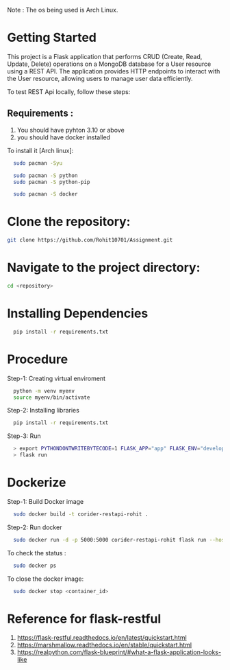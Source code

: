 
Note : The os being used is Arch Linux.
# Getting Started
This project is a Flask application that performs CRUD (Create, Read, Update, Delete) operations on a MongoDB database for a User resource using a REST API. The application provides HTTP endpoints to interact with the User resource, allowing users to manage user data efficiently.

To test REST Api locally, follow these steps:

## Requirements :
1. You should have pyhton 3.10 or above
2. you should have docker installed

To install it [Arch linux]:
```bash
  sudo pacman -Syu
```
```bash
  sudo pacman -S python
  sudo pacman -S python-pip
```
```bash
  sudo pacman -S docker
```




# Clone the repository:
```bash
git clone https://github.com/Rohit10701/Assignment.git
```
# Navigate to the project directory:
```bash
cd <repository>
```

# Installing Dependencies
  ```bash
    pip install -r requirements.txt
  ```
  
# Procedure
Step-1: Creating virtual enviroment
  ```bash
    python -m venv myenv
    source myenv/bin/activate
  ```

Step-2: Installing libraries
  ```bash
    pip install -r requirements.txt
  ```

Step-3: Run
```bash
  > export PYTHONDONTWRITEBYTECODE=1 FLASK_APP="app" FLASK_ENV="development"
  > flask run
```

# Dockerize 
Step-1: Build Docker image
```bash
  sudo docker build -t corider-restapi-rohit .
```

Step-2: Run docker
```bash
  sudo docker run -d -p 5000:5000 corider-restapi-rohit flask run --host=0.0.0.0
```
To check the status :
```bash
  sudo docker ps
```

To close the docker image:
```bash
  sudo docker stop <container_id>
```

# Reference for flask-restful
1. https://flask-restful.readthedocs.io/en/latest/quickstart.html
2. https://marshmallow.readthedocs.io/en/stable/quickstart.html
3. https://realpython.com/flask-blueprint/#what-a-flask-application-looks-like